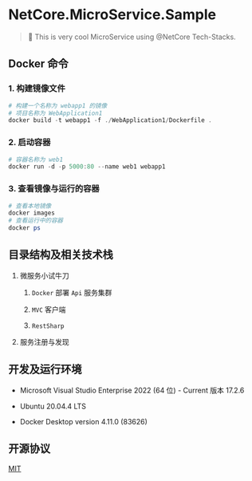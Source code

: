 # NetCore.MicroService.Sample

> :rocket: This is very cool MicroService using @NetCore Tech-Stacks.

## Docker 命令

### 1. 构建镜像文件

```powershell
# 构建一个名称为 webapp1 的镜像
# 项目名称为 WebApplication1
docker build -t webapp1 -f ./WebApplication1/Dockerfile .
```

### 2. 启动容器

```powershell
# 容器名称为 web1
docker run -d -p 5000:80 --name web1 webapp1
```

### 3. 查看镜像与运行的容器

```powershell
# 查看本地镜像
docker images
# 查看运行中的容器
docker ps
```

## 目录结构及相关技术栈

1. 微服务小试牛刀
   
   1. `Docker` 部署 `Api` 服务集群
   
   2. `MVC` 客户端
   
   3. `RestSharp`

2. 服务注册与发现

## 开发及运行环境

- Microsoft Visual Studio Enterprise 2022 (64 位) - Current 版本 17.2.6

- Ubuntu 20.04.4 LTS

- Docker Desktop version 4.11.0 (83626)

## 开源协议

<p>
<a href="LICENSE">MIT</a>
</p>